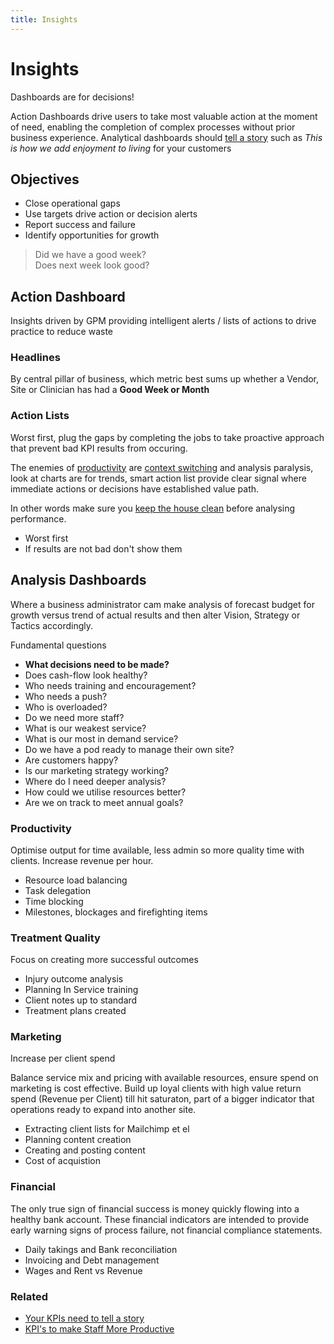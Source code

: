 ```yaml
---
title: Insights
---
```


# Insights

Dashboards are for decisions!

Action Dashboards drive users to take most valuable action at the moment of need, enabling the completion of complex processes without prior business experience. Analytical dashboards should [tell a story](http://kpilibrary.com/topics/what-makes-for-a-compelling-metrics-story) such as _This is how we add enjoyment to living_ for your customers

## Objectives

- Close operational gaps
- Use targets drive action or decision alerts
- Report success and failure
- Identify opportunities for growth

> Did we have a good week?<br>Does next week look good?

## Action Dashboard

Insights driven by GPM providing intelligent alerts / lists of actions to
drive practice to reduce waste

### Headlines

By central pillar of business, which metric best sums up whether a Vendor, Site or Clinician has had a **Good Week or Month**

### Action Lists

Worst first, plug the gaps by completing the jobs to take proactive approach that prevent bad KPI results from occuring.

The enemies of [productivity](https://www.ted.com/talks/mihaly_csikszentmihalyi_on_flow) are [context switching](https://drt.fm/cal-newport) and analysis paralysis, look at charts are for trends, smart action list provide clear signal where immediate actions or decisions have established value path.

In other words make sure you [keep the house clean](https://rework.fm/spark-joy-with-dhh/) before analysing performance.

- Worst first
- If results are not bad don't show them

## Analysis Dashboards

Where a business administrator cam make analysis of forecast budget for growth versus trend of actual results and then alter Vision, Strategy or Tactics accordingly.

Fundamental questions

- **What decisions need to be made?**
- Does cash-flow look healthy?
- Who needs training and encouragement?
- Who needs a push?
- Who is overloaded?
- Do we need more staff?
- What is our weakest service?
- What is our most in demand service?
- Do we have a pod ready to manage their own site?
- Are customers happy?
- Is our marketing strategy working?
- Where do I need deeper analysis?
- How could we utilise resources better?
- Are we on track to meet annual goals?

### Productivity

Optimise output for time available, less admin so more quality time with clients. Increase revenue per hour.

- Resource load balancing
- Task delegation
- Time blocking
- Milestones, blockages and firefighting items

### Treatment Quality

Focus on creating more successful outcomes

- Injury outcome analysis
- Planning In Service training
- Client notes up to standard
- Treatment plans created

### Marketing

Increase per client spend

Balance service mix and pricing with available resources, ensure spend on marketing is cost effective. Build up loyal clients with high value return spend (Revenue per Client) till hit saturaton, part of a bigger indicator that operations ready to expand into another site.

- Extracting client lists for Mailchimp et el
- Planning content creation
- Creating and posting content
- Cost of acquistion

### Financial

The only true sign of financial success is money quickly flowing into a healthy bank account. These financial indicators are intended to provide early warning signs of process failure, not financial compliance statements.

- Daily takings and Bank reconciliation
- Invoicing and Debt management
- Wages and Rent vs Revenue

### Related

- [Your KPIs need to tell a story](https://onstrategyhq.com/resources/your-key-performance-indicators-need-to-tell-a-story/)
- [KPI's to make Staff More Productive](https://www.paulgough.com/video-show/audio-show-44/)
